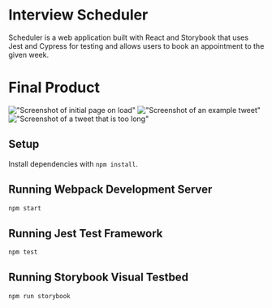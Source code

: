 # Interview Scheduler

Scheduler is a web application built with React and Storybook that uses Jest and Cypress for testing and allows users to book an appointment to the given week.

# Final Product

!["Screenshot of initial page on load"](docs/TweeterFirstPage.png)
!["Screenshot of an example tweet"](docs/TweeterFirstTweet.png)
!["Screenshot of a tweet that is too long"](docs/TweeterTweetLong.png)


## Setup

Install dependencies with `npm install`.

## Running Webpack Development Server

```sh
npm start
```

## Running Jest Test Framework

```sh
npm test
```

## Running Storybook Visual Testbed

```sh
npm run storybook
```
